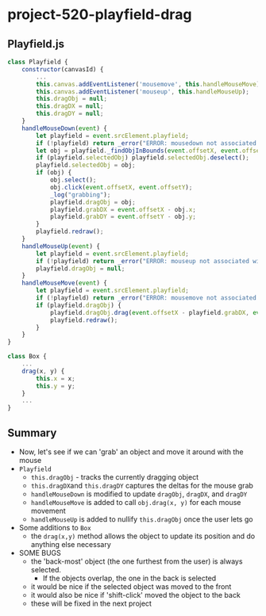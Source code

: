 # project-520-playfield-drag

## Playfield.js
```js
class Playfield {
    constructor(canvasId) {
        ...
        this.canvas.addEventListener('mousemove', this.handleMouseMove);
        this.canvas.addEventListener('mouseup', this.handleMouseUp);
        this.dragObj = null;
        this.dragDX = null;
        this.dragDY = null;
    }
    handleMouseDown(event) {
        let playfield = event.srcElement.playfield;
        if (!playfield) return _error("ERROR: mousedown not associated with a playfield");
        let obj = playfield._findObjInBounds(event.offsetX, event.offsetY);
        if (playfield.selectedObj) playfield.selectedObj.deselect();
        playfield.selectedObj = obj;
        if (obj) {
            obj.select();
            obj.click(event.offsetX, event.offsetY);
            _log("grabbing");
            playfield.dragObj = obj;
            playfield.grabDX = event.offsetX - obj.x;
            playfield.grabDY = event.offsetY - obj.y;
        }
        playfield.redraw();
    }
    handleMouseUp(event) {
        let playfield = event.srcElement.playfield;
        if (!playfield) return _error("ERROR: mouseup not associated with a playfield");
        playfield.dragObj = null;
    }
    handleMouseMove(event) {
        let playfield = event.srcElement.playfield;
        if (!playfield) return _error("ERROR: mousemove not associated with a playfield");
        if (playfield.dragObj) {
            playfield.dragObj.drag(event.offsetX - playfield.grabDX, event.offsetY - playfield.grabDY);
            playfield.redraw();
        }
    }
}

class Box {
    ...
    drag(x, y) {
        this.x = x;
        this.y = y;
    }
    ...
}
```

## Summary
* Now, let's see if we can 'grab' an object and move it around with the mouse
* `Playfield`
  * `this.dragObj` - tracks the currently dragging object
  * `this.dragDX`and `this.dragDY` captures the deltas for the mouse grab
  * `handleMouseDown` is modified to update `dragObj`, `dragDX`, and `dragDY` 
  * `handleMouseMove` is added to call `obj.drag(x, y)` for each mouse movement
  * `handleMouseUp` is added to nullify `this.dragObj` once the user lets go
* Some additions to `Box`
  * the `drag(x,y)` method allows the object to update its position and do anything else necessary
* SOME BUGS
  * the 'back-most' object (the one furthest from the user) is always selected. 
    * If the objects overlap, the one in the back is selected
  * it would be nice if the selected object was moved to the front
  * it would also be nice if 'shift-click' moved the object to the back
  * these will be fixed in the next project